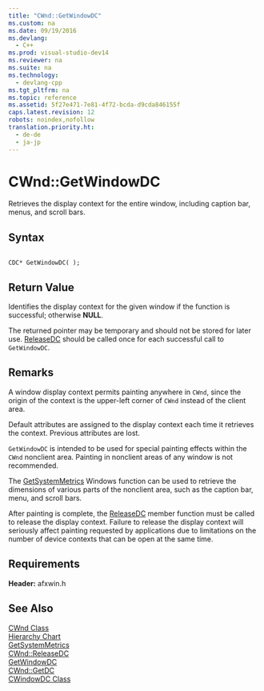 ```yaml
---
title: "CWnd::GetWindowDC"
ms.custom: na
ms.date: 09/19/2016
ms.devlang: 
  - C++
ms.prod: visual-studio-dev14
ms.reviewer: na
ms.suite: na
ms.technology: 
  - devlang-cpp
ms.tgt_pltfrm: na
ms.topic: reference
ms.assetid: 5f27e471-7e81-4f72-bcda-d9cda846155f
caps.latest.revision: 12
robots: noindex,nofollow
translation.priority.ht: 
  - de-de
  - ja-jp
---
```

# CWnd::GetWindowDC
Retrieves the display context for the entire window, including caption bar, menus, and scroll bars.  
  
## Syntax  
  
```  
  
CDC* GetWindowDC( );  
```  
  
## Return Value  
 Identifies the display context for the given window if the function is successful; otherwise **NULL**.  
  
 The returned pointer may be temporary and should not be stored for later use. [ReleaseDC](../vs140/CWnd--ReleaseDC.md) should be called once for each successful call to `GetWindowDC`.  
  
## Remarks  
 A window display context permits painting anywhere in `CWnd`, since the origin of the context is the upper-left corner of `CWnd` instead of the client area.  
  
 Default attributes are assigned to the display context each time it retrieves the context. Previous attributes are lost.  
  
 `GetWindowDC` is intended to be used for special painting effects within the `CWnd` nonclient area. Painting in nonclient areas of any window is not recommended.  
  
 The [GetSystemMetrics](http://msdn.microsoft.com/library/windows/desktop/ms724385) Windows function can be used to retrieve the dimensions of various parts of the nonclient area, such as the caption bar, menu, and scroll bars.  
  
 After painting is complete, the [ReleaseDC](../vs140/CWnd--ReleaseDC.md) member function must be called to release the display context. Failure to release the display context will seriously affect painting requested by applications due to limitations on the number of device contexts that can be open at the same time.  
  
## Requirements  
 **Header:** afxwin.h  
  
## See Also  
 [CWnd Class](../vs140/CWnd-Class.md)   
 [Hierarchy Chart](../vs140/Hierarchy-Chart.md)   
 [GetSystemMetrics](http://msdn.microsoft.com/library/windows/desktop/ms724385)   
 [CWnd::ReleaseDC](../vs140/CWnd--ReleaseDC.md)   
 [GetWindowDC](http://msdn.microsoft.com/library/windows/desktop/dd144947)   
 [CWnd::GetDC](../vs140/CWnd--GetDC.md)   
 [CWindowDC Class](../vs140/CWindowDC-Class.md)